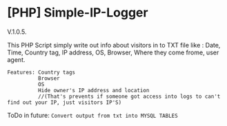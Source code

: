 # [PHP] Simple-IP-Logger

V.1.0.5.

This PHP Script simply write out info about visitors in to TXT file like : Date, Time, Country tag, IP address, OS, Browser, Where they come frome, user agent.
```
Features: Country tags
          Browser
          OS
          Hide owner's IP address and location 
          //(That's prevents if someone got access into logs to can't find out your IP, just visitors IP'S)
```
ToDo in future: ```Convert output from txt into MYSQL TABLES```
